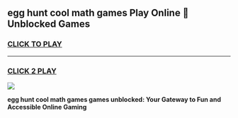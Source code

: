 
## egg hunt cool math games Play Online 👋 Unblocked Games
<h3>
<a href="https://news.freeplayer.one?title=egg_hunt_cool_math_games&ref=17CMG">CLICK TO PLAY</a></h3>
<hr>

<h3>
<a href="https://news.freeplayer.one?title=egg_hunt_cool_math_games&ref=17CMG">CLICK 2 PLAY</a>
  
</h3>

<a href="https://news.freeplayer.one?title=egg_hunt_cool_math_games&ref=17CMG/"><img src="https://clearcache.store/games.png"></a>


**egg hunt cool math games games unblocked: Your Gateway to Fun and Accessible Online Gaming**
